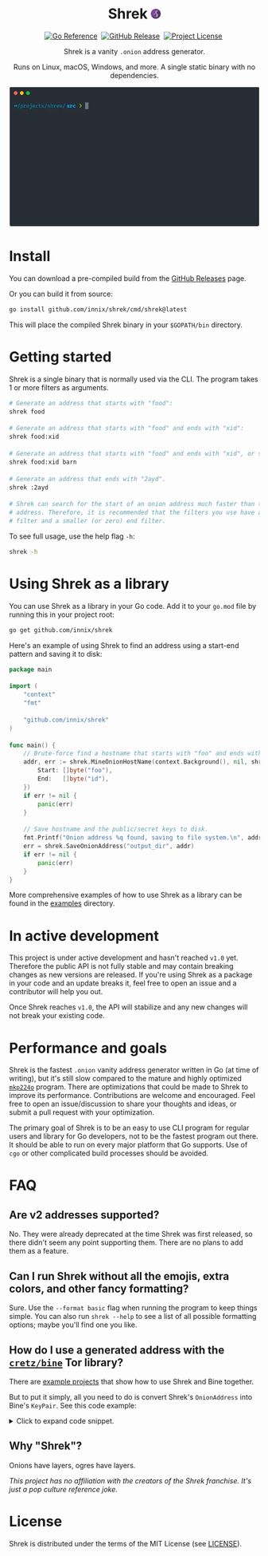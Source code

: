 <div align="center">

# Shrek <img src="./assets/onion-icon.png" alt=":onion:" title=":onion:" height="20">

[![Go Reference   ][goref-badge]][goref-page]&nbsp;
[![GitHub Release ][ghrel-badge]][ghrel-page]&nbsp;
[![Project License][licen-badge]][licen-page]&nbsp;
<!-- [![Go Report      ][gorep-badge]][gorep-page]&nbsp; -->
<!-- [![Go Version     ][gover-badge]][gover-page]&nbsp; -->

Shrek is a vanity `.onion` address generator.

Runs on Linux, macOS, Windows, and more. A single static binary with no dependencies.

![Shrek running from CLI](./assets/shrek-session.webp)

</div>

# Install

You can download a pre-compiled build from the [GitHub Releases][ghrel-page] page.

Or you can build it from source:

```bash
go install github.com/innix/shrek/cmd/shrek@latest
```

This will place the compiled Shrek binary in your `$GOPATH/bin` directory.

# Getting started

Shrek is a single binary that is normally used via the CLI. The program takes 1 or
more filters as arguments.

```bash
# Generate an address that starts with "food":
shrek food

# Generate an address that starts with "food" and ends with "xid":
shrek food:xid

# Generate an address that starts with "food" and ends with "xid", or starts with "barn":
shrek food:xid barn

# Generate an address that ends with "2ayd".
shrek :2ayd

# Shrek can search for the start of an onion address much faster than the end of the
# address. Therefore, it is recommended that the filters you use have a bigger start
# filter and a smaller (or zero) end filter.
```

To see full usage, use the help flag `-h`:

```bash
shrek -h
```

# Using Shrek as a library

You can use Shrek as a library in your Go code. Add it to your `go.mod` file by running
this in your project root:

```bash
go get github.com/innix/shrek
```

Here's an example of using Shrek to find an address using a start-end pattern and
saving it to disk:

```go
package main

import (
	"context"
	"fmt"

	"github.com/innix/shrek"
)

func main() {
	// Brute-force find a hostname that starts with "foo" and ends with "id".
	addr, err := shrek.MineOnionHostName(context.Background(), nil, shrek.StartEndMatcher{
		Start: []byte("foo"),
		End:   []byte("id"),
	})
	if err != nil {
		panic(err)
	}

	// Save hostname and the public/secret keys to disk.
	fmt.Printf("Onion address %q found, saving to file system.\n", addr.HostNameString())
	err = shrek.SaveOnionAddress("output_dir", addr)
	if err != nil {
		panic(err)
	}
}
```

More comprehensive examples of how to use Shrek as a library can be found in the
[examples](./examples) directory.

# In active development

This project is under active development and hasn't reached `v1.0` yet. Therefore the public
API is not fully stable and may contain breaking changes as new versions are released. If
you're using Shrek as a package in your code and an update breaks it, feel free to open an
issue and a contributor will help you out.

Once Shrek reaches `v1.0`, the API will stabilize and any new changes will not break your
existing code.

# Performance and goals

Shrek is the fastest `.onion` vanity address generator written in Go (at time of writing), but
it's still slow compared to the mature and highly optimized [`mkp224o`][mkp224o-page] program.
There are optimizations that could be made to Shrek to improve its performance. Contributions
are welcome and encouraged. Feel free to open an issue/discussion to share your thoughts and
ideas, or submit a pull request with your optimization.

The primary goal of Shrek is to be an easy to use CLI program for regular users and
library for Go developers, not to be the fastest program out there. It should be able
to run on every major platform that Go supports. Use of `cgo` or other complicated
build processes should be avoided.

# FAQ

## Are v2 addresses supported?

No. They were already deprecated at the time Shrek was first released, so there didn't
seem any point supporting them. There are no plans to add them as a feature.

## Can I run Shrek without all the emojis, extra colors, and other fancy formatting?

Sure. Use the `--format basic` flag when running the program to keep things simple.
You can also run `shrek --help` to see a list of all possible formatting options;
maybe you'll find one you like.

## How do I use a generated address with the [`cretz/bine`][ghbine-page] Tor library?

There are [example projects](./examples) that show how to use Shrek and Bine together.

But to put it simply, all you need to do is convert Shrek's `OnionAddress` into Bine's
`KeyPair`. See this code example:

<details>
  <summary>Click to expand code snippet.</summary>

```go
package main

import (
    "github.com/cretz/bine/tor"
    "github.com/cretz/bine/torutil/ed25519"
    "github.com/innix/shrek"
)

func main() {
    // Generate any address, the value doesn't matter for this demo.
    addr, err := shrek.GenerateOnionAddress(nil)
    if err != nil {
        panic(err)
    }

    // Or read a previously generated address that was saved to disk with SaveOnionAddress.
    // addr, err := shrek.ReadOnionAddress("./addrs/bqyql3bq532kzihcmp3c6lb6id.onion/")
    // if err != nil {
    //     panic(err)
    // }

    // Take the private key from Shrek's OnionAddress and turn it into an ed25519.KeyPair
    // that the Bine library can understand.
    keyPair := ed25519.PrivateKey(addr.SecretKey).KeyPair()

    // Now you can use the KeyPair in Bine as you normally would, e.g. with ListenConf:
    listenConf := &tor.ListenConf{
        Key: keyPair,
    }
}
```
</details>

## Why "Shrek"?

Onions have layers, ogres have layers.

_This project has no affiliation with the creators of the Shrek franchise. It's just a
pop culture reference joke._

# License

Shrek is distributed under the terms of the MIT License (see [LICENSE](LICENSE)).


<!-- Link refs -->
[goref-badge]: <https://img.shields.io/badge/-reference-007d9c?style=for-the-badge&logo=go&labelColor=5c5c5c&logoColor=ffffff>
[goref-page]: <https://pkg.go.dev/github.com/innix/shrek> "Go pkg.dev"

[ghrel-badge]: <https://img.shields.io/github/v/release/innix/shrek?display_name=tag&sort=semver&style=for-the-badge>
[ghrel-page]: <https://github.com/innix/shrek/releases> "GitHub Releases"

[gorep-badge]: <https://goreportcard.com/badge/github.com/innix/shrek?style=for-the-badge&logo=go>
[gorep-page]: <https://goreportcard.com/report/github.com/innix/shrek> "Go Report"

[gover-badge]: <https://img.shields.io/github/go-mod/go-version/innix/shrek?style=for-the-badge&logo=go>
[gover-page]: <go.mod> "Go Version"

[licen-badge]: <https://img.shields.io/github/license/innix/shrek?style=for-the-badge>
[licen-page]: <LICENSE> "Project License"

[mkp224o-page]: <https://github.com/cathugger/mkp224o> "cathugger/mkp224o - GitHub page"
[ghbine-page]: <https://github.com/cretz/bine/> "cretz/bine - GitHub page"
